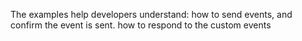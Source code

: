 The examples help developers understand: 
  how to send events, and confirm the event is sent. 
  how to respond to the custom events
